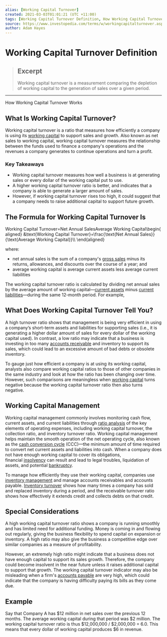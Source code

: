 ```yaml
---
alias: [Working Capital Turnover]
created: 2021-03-03T01:01:21 (UTC +11:00)
tags: [Working Capital Turnover Definition, How Working Capital Turnover Works]
source: https://www.investopedia.com/terms/w/workingcapitalturnover.asp
author: Adam Hayes
---
```


# Working Capital Turnover Definition

> ## Excerpt
> Working capital turnover is a measurement comparing the depletion of working capital to the generation of sales over a given period.

---

How Working Capital Turnover Works
## What Is Working Capital Turnover?

Working capital turnover is a ratio that measures how efficiently a company is using its [working capital](https://www.investopedia.com/terms/w/workingcapital.asp) to support sales and growth. Also known as net sales to working capital, working capital turnover measures the relationship between the funds used to finance a company's operations and the revenues a company generates to continue operations and turn a profit.

### Key Takeaways

-   Working capital turnover measures how well a business is at generating sales or every dollar of the working capital put to use.
-   A higher working capital turnover ratio is better, and indicates that a company is able to generate a larger amount of sales.
-   However, if working capital turnover rises too high, it could suggest that a company needs to raise additional capital to support future growth.

## The Formula for Working Capital Turnover Is

Working Capital Turnover\=Net Annual SalesAverage Working Capital\\begin{aligned} &\\text{Working Capital Turnover}=\\frac{\\text{Net Annual Sales}}{\\text{Average Working Capital}}\\\\ \\end{aligned}

where:

-   net annual sales is the sum of a company's [gross sales](https://www.investopedia.com/terms/g/grosssales.asp) minus its returns, allowances, and discounts over the course of a year; and
-   average working capital is average current assets less average current liabilities

The working capital turnover ratio is calculated by dividing net annual sales by the average amount of working capital—[current assets](https://www.investopedia.com/terms/c/currentassets.asp) minus [current liabilities](https://www.investopedia.com/terms/c/currentliabilities.asp)—during the same 12-month period. For example,

## What Does Working Capital Turnover Tell You?

A high turnover ratio shows that management is being very efficient in using a company’s short-term assets and liabilities for supporting sales (i.e., it is generating a higher dollar amount of sales for every dollar of the working capital used). In contrast, a low ratio may indicate that a business is investing in too many [accounts receivable](https://www.investopedia.com/terms/a/accountsreceivable.asp) and inventory to support its sales, which could lead to an excessive amount of bad debts or obsolete inventory.

To gauge just how efficient a company is at using its working capital, analysts also compare working capital ratios to those of other companies in the same industry and look at how the ratio has been changing over time. However, such comparisons are meaningless when [working capital](https://www.investopedia.com/terms/w/workingcapital.asp) turns negative because the working capital turnover ratio then also turns negative.

## Working Capital Management

Working capital management commonly involves monitoring cash flow, current assets, and current liabilities through [ratio analysis](https://www.investopedia.com/terms/r/ratioanalysis.asp) of the key elements of operating expenses, including working capital turnover, the collection ratio, and inventory turnover ratio. Working capital management helps maintain the smooth operation of the net operating cycle, also known as the [cash conversion cycle](https://www.investopedia.com/terms/c/cashconversioncycle.asp) (CCC)—the minimum amount of time required to convert net current assets and liabilities into cash. When a company does not have enough working capital to cover its obligations, financial [insolvency](https://www.investopedia.com/terms/i/insolvency.asp) can result and lead to legal troubles, liquidation of assets, and potential [bankruptcy](https://www.investopedia.com/terms/b/bankruptcy.asp).

To manage how efficiently they use their working capital, companies use [inventory management](https://www.investopedia.com/terms/i/inventory-management.asp) and manage accounts receivables and accounts payable. [Inventory turnover](https://www.investopedia.com/terms/i/inventoryturnover.asp) shows how many times a company has sold and replaced inventory during a period, and the receivable turnover ratio shows how effectively it extends credit and collects debts on that credit.

## Special Considerations

A high working capital turnover ratio shows a company is running smoothly and has limited need for additional funding. Money is coming in and flowing out regularly, giving the business flexibility to spend capital on expansion or inventory. A high ratio may also give the business a competitive edge over similar companies as a measure of profitability.

However, an extremely high ratio might indicate that a business does not have enough capital to support its sales growth. Therefore, the company could become insolvent in the near future unless it raises additional capital to support that growth. The working capital turnover indicator may also be misleading when a firm's [accounts payable](https://www.investopedia.com/terms/a/accountspayable.asp) are very high, which could indicate that the company is having difficulty paying its bills as they come due.

## Example

Say that Company A has $12 million in net sales over the previous 12 months. The average working capital during that period was $2 million. The working capital turnover ratio is thus $12,000,000 / $2,000,000 = 6.0. This means that every dollar of working capital produces $6 in revenue.

